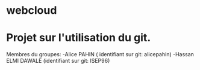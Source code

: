 # webcloud

# Projet sur l'utilisation du git.

Membres du groupes:
      -Alice PAHIN ( identifiant sur git: alicepahin)
      -Hassan ELMI DAWALE (identifiant sur git: ISEP96)
   
